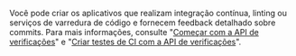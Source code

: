 Você pode criar os aplicativos que realizam integração contínua, linting ou serviços de varredura de código e fornecem feedback detalhado sobre commits. Para mais informações, consulte "[Começar com a API de verificações](/rest/guides/getting-started-with-the-checks-api)" e "[Criar testes de CI com a API de verificações](/apps/quickstart-guides/creating-ci-tests-with-the-checks-api/)".